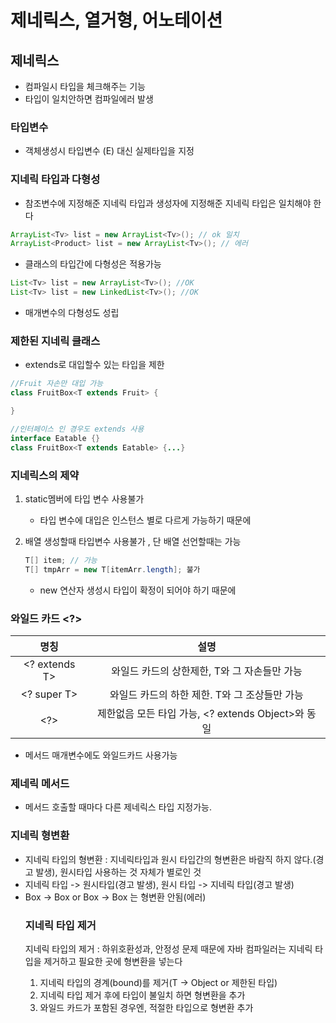 # 제네릭스, 열거형, 어노테이션

## 제네릭스

- 컴파일시 타입을 체크해주는 기능 
- 타입이 일치안하면 컴파일에러 발생

### 타입변수

- 객체생성시 타입변수 (E) 대신 실제타입을 지정 

### 지네릭 타입과 다형성

- 참조변수에 지정해준 지네릭 타입과 생성자에 지정해준 지네릭 타입은 일치해야 한다 

~~~java
ArrayList<Tv> list = new ArrayList<Tv>(); // ok 일치
ArrayList<Product> list = new ArrayList<Tv>(); // 에러
~~~

- 클래스의 타입간에 다형성은 적용가능

~~~java
List<Tv> list = new ArrayList<Tv>(); //OK
List<Tv> list = new LinkedList<Tv>(); //OK
~~~

- 매개변수의 다형성도 성립



### 제한된 지네릭 클래스

- extends로 대입할수 있는 타입을 제한

~~~java
//Fruit 자손만 대입 가능 	
class FruitBox<T extends Fruit> {

}

//인터페이스 인 경우도 extends 사용
interface Eatable {}
class FruitBox<T extends Eatable> {...}
~~~



### 지네릭스의 제약

1. static멤버에 타입 변수 사용불가 

   - 타입 변수에 대입은 인스턴스 별로 다르게 가능하기 때문에 

2. 배열 생성할때 타입변수 사용불가 , 단 배열 선언할때는 가능

   ~~~java
   T[] item; // 가능
   T[] tmpArr = new T[itemArr.length]; 불가
   ~~~

   - new 연산자 생성시 타입이 확정이 되어야 하기 때문에 

   

### 와일드 카드 <?>

|     명칭      |                        설명                        |
| :-----------: | :------------------------------------------------: |
| <? extends T> |    와일드 카드의 상한제한, T와 그 자손들만 가능    |
|  <? super T>  |   와일드 카드의 하한 제한. T와 그 조상들만 가능    |
|      <?>      | 제한없음 모든 타입 가능, <? extends Object>와 동일 |

- 메서드 매개변수에도 와일드카드 사용가능



### 제네릭 메서드

- 메서드 호출할 때마다 다른 제네릭스 타입 지정가능.



### 지네릭 형변환

-  지네릭 타입의 형변환 : 지네릭타입과 원시 타입간의 형변환은 바람직 하지 않다.(경고 발생), 원시타입 사용하는 것 자체가 별로인 것  
-  지네릭 타입 -> 원시타입(경고 발생), 원시 타입 -> 지네릭 타입(경고 발생)
-   Box<String> -> Box<Object> or Box<String> -> Box<Object> 는 형변환 안됨(에러)



### 지네릭 타입 제거

지네릭 타입의 제거 : 하위호환성과, 안정성 문제 때문에 자바 컴파일러는 지네릭 타입을 제거하고 필요한 곳에 형변환을 넣는다 

1) 지네릭 타입의 경계(bound)를 제거(T -> Object or 제한된 타입) 
2) 지네릭 타입 제거 후에 타입이 불일치 하면 형변환을 추가 
3) 와일드 카드가 포함된 경우엔, 적절한 타입으로 형변환 추가